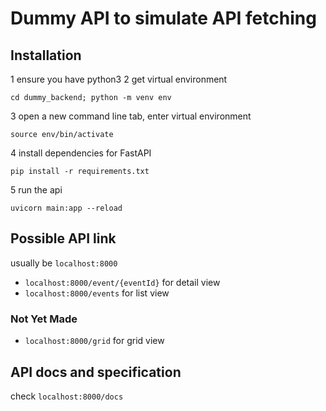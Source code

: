 # Dummy API to simulate API fetching

## Installation
1 ensure you have python3
2 get virtual environment
```
cd dummy_backend; python -m venv env
```
3 open a new command line tab, enter virtual environment
```
source env/bin/activate
```
4 install dependencies for FastAPI 
```
pip install -r requirements.txt
```
5 run the api
```
uvicorn main:app --reload
```

## Possible API link
usually be `localhost:8000`
- `localhost:8000/event/{eventId}` for detail view
- `localhost:8000/events` for list view

### Not Yet Made
- `localhost:8000/grid` for grid view


## API docs and specification
check `localhost:8000/docs`
